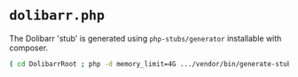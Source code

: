 # `dolibarr.php`

The Dolibarr 'stub' is generated using `php-stubs/generator` installable with composer.

```bash
( cd DolibarrRoot ; php -d memory_limit=4G .../vendor/bin/generate-stubs --out /fullpath/to/dolibarr.php --force htdocs )
```
